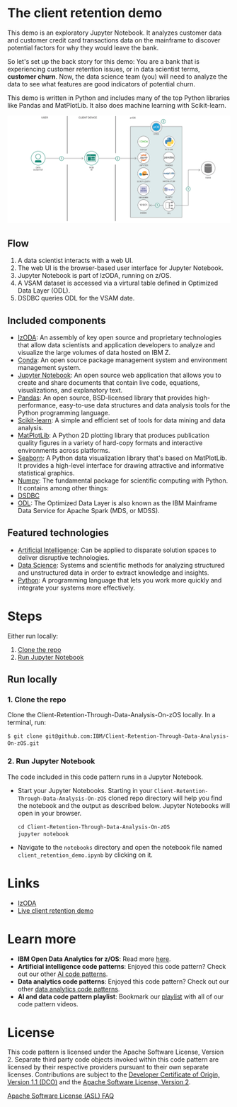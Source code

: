 # The client retention demo

This demo is an exploratory Jupyter Notebook.  It analyzes customer data and customer credit card transactions data on the mainframe to discover potential factors for why they would leave the bank.

So let's set up the back story for this demo: You are a bank that is experiencing customer retention issues, or in data scientist terms, **customer churn**.  Now, the data science team (you) will need to analyze the data to see what features are good indicators of potential churn.

This demo is written in Python and includes many of the top Python libraries like Pandas and MatPlotLib.  It also does machine learning with Scikit-learn.

![flow](flow-final.png)

## Flow

1. A data scientist interacts with a web UI.
1. The web UI is the browser-based user interface for Jupyter Notebook.
1. Jupyter Notebook is part of IzODA, running on z/OS.
1. A VSAM dataset is accessed via a virtural table defined in Optimized Data Layer (ODL).
1. DSDBC queries ODL for the VSAM date.

## Included components

* [IzODA](https://izoda.github.io): An assembly of key open source and proprietary technologies that allow data scientists and application developers to analyze and visualize the large volumes of data hosted on IBM Z.
* [Conda](https://conda.io/docs/index.html): An open source package management system and environment management system.
* [Jupyter Notebook](http://jupyter.org/): An open source web application that allows you to create and share documents that contain live code, equations, visualizations, and explanatory text.
* [Pandas](https://pandas.pydata.org): An open source, BSD-licensed library that provides high-performance, easy-to-use data structures and data analysis tools for the Python programming language.
* [Scikit-learn](http://scikit-learn.org/stable/): A simple and efficient set of tools for data mining and data analysis.
* [MatPlotLib](https://matplotlib.org): A Python 2D plotting library that produces publication quality figures in a variety of hard-copy formats and interactive environments across platforms.
* [Seaborn](https://seaborn.pydata.org): A Python data visualization library that's based on MatPlotLib. It provides a high-level interface for drawing attractive and informative statistical graphics.
* [Numpy](http://www.numpy.org): The fundamental package for scientific computing with Python. It contains among other things:
* [DSDBC](https://anaconda.org/izoda/dsdbc)
* [ODL](https://izoda.github.io/site/odl/odl/): The Optimized Data Layer is also known as the IBM Mainframe Data Service for Apache Spark (MDS, or MDSS).

## Featured technologies

* [Artificial Intelligence](https://medium.com/ibm-watson): Can be applied to disparate solution spaces to deliver disruptive technologies.
* [Data Science](https://medium.com/ibm-watson): Systems and scientific methods for analyzing structured and unstructured data in order to extract knowledge and insights.
* [Python](https://www.python.org/): A programming language that lets you work more quickly and integrate your systems more effectively.

# Steps

Either run locally:

1. [Clone the repo](#1-clone-the-repo)
2. [Run Jupyter Notebook](#2-run-jupyter-notebooks)

## Run locally

### 1. Clone the repo

Clone the Client-Retention-Through-Data-Analysis-On-zOS locally. In a terminal, run:

```
$ git clone git@github.com:IBM/Client-Retention-Through-Data-Analysis-On-zOS.git
```

### 2. Run Jupyter Notebook

The code included in this code pattern runs in a Jupyter Notebook.

* Start your Jupyter Notebooks. Starting in your `Client-Retention-Through-Data-Analysis-On-zOS` cloned repo directory will help you find the notebook and the output as described below. Jupyter Notebooks will open in your browser.

   ```
   cd Client-Retention-Through-Data-Analysis-On-zOS
   jupyter notebook
   ```

* Navigate to the `notebooks` directory and open the notebook file named `client_retention_demo.ipynb` by clicking on it.


# Links

* [IzODA](https://izoda.github.io)
* [Live client retention demo](https://www.youtube.com/watch?v=M_5UA7rgYgw&t=135s)


# Learn more

* **IBM Open Data Analytics for z/OS**: Read more [here](https://izoda.github.io).
* **Artificial intelligence code patterns**: Enjoyed this code pattern? Check out our other [AI code patterns](https://developer.ibm.com/code/technologies/artificial-intelligence/).
* **Data analytics code patterns**: Enjoyed this code pattern? Check out our other [data analytics code patterns](https://developer.ibm.com/code/technologies/data-science/).
* **AI and data code pattern playlist**: Bookmark our [playlist](https://www.youtube.com/playlist?list=PLzUbsvIyrNfknNewObx5N7uGZ5FKH0Fde) with all of our code pattern videos.


# License
This code pattern is licensed under the Apache Software License, Version 2.  Separate third party code objects invoked within this code pattern are licensed by their respective providers pursuant to their own separate licenses. Contributions are subject to the [Developer Certificate of Origin, Version 1.1 (DCO)](https://developercertificate.org/) and the [Apache Software License, Version 2](http://www.apache.org/licenses/LICENSE-2.0.txt).

[Apache Software License (ASL) FAQ](http://www.apache.org/foundation/license-faq.html#WhatDoesItMEAN)
